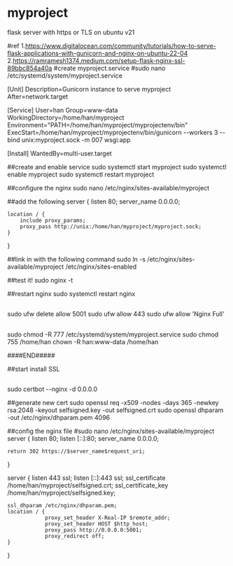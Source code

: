 # myproject
flask server with https or TLS on ubuntu v21


#ref
1.https://www.digitalocean.com/community/tutorials/how-to-serve-flask-applications-with-gunicorn-and-nginx-on-ubuntu-22-04
2.https://ramramesh1374.medium.com/setup-flask-nginx-ssl-89bbc854a40a
#create myproject.service
#sudo nano /etc/systemd/system/myproject.service

[Unit]
Description=Gunicorn instance to serve myproject
After=network.target

[Service]
User=han
Group=www-data
WorkingDirectory=/home/han/myproject
Environment="PATH=/home/han/myproject/myprojectenv/bin"
ExecStart=/home/han/myproject/myprojectenv/bin/gunicorn --workers 3 --bind unix:myproject.sock -m 007 wsgi:app

[Install]
WantedBy=multi-user.target


##create and enable service
sudo systemctl start myproject
sudo systemctl enable myproject
sudo systemctl restart myproject

##configure the nginx
sudo nano /etc/nginx/sites-available/myproject

##add the following
server {
    listen 80;
    server_name 0.0.0.0;

    location / {
        include proxy_params;
        proxy_pass http://unix:/home/han/myproject/myproject.sock;
    }
}

##link in with the following command
sudo ln -s /etc/nginx/sites-available/myproject /etc/nginx/sites-enabled

##test it!
sudo nginx -t

##restart nginx
sudo systemctl restart nginx

##
sudo ufw delete allow 5001
sudo ufw allow 443
sudo ufw allow 'Nginx Full'

##
sudo chmod -R 777 /etc/systemd/system/myproject.service
sudo chmod 755 /home/han
chown -R han:www-data /home/han

####END#####

##start install SSL

##
sudo certbot --nginx -d 0.0.0.0

##generate new cert
sudo openssl req -x509 -nodes -days 365 -newkey rsa:2048 -keyout selfsigned.key -out selfsigned.crt
sudo openssl dhparam -out /etc/nginx/dhparam.pem 4096

##config the nginx file
#sudo nano /etc/nginx/sites-available/myproject
server {
    listen 80;
    listen [::]:80;
    server_name 0.0.0.0;

    return 302 https://$server_name$request_uri;
}

server {
    listen 443 ssl;
    listen [::]:443 ssl;
    ssl_certificate /home/han/myproject/selfsigned.crt;
    ssl_certificate_key /home/han/myproject/selfsigned.key;

    ssl_dhparam /etc/nginx/dhparam.pem;
    location / {
                proxy_set_header X-Real-IP $remote_addr;
                proxy_set_header HOST $http_host;
                proxy_pass http://0.0.0.0:5001;
                proxy_redirect off;
    }
}


